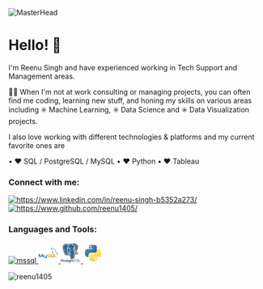 ![MasterHead](https://media.licdn.com/dms/image/C4D12AQESj72-s5gEKg/article-cover_image-shrink_600_2000/0/1626753867110?e=2147483647&v=beta&t=Kf7YAuwZtyCGYLNch-Mgc5eOC-7h7uL_dnBAIgsAFRQ)
<h1 align="left">Hello! 👋 </h1>
<p3 align="left">I'm Reenu Singh and have experienced working in Tech Support and Management areas.
 
  
 <p4 align="left">
   
 
   
   
   
   
   
   🧑‍💻 When I'm not at work consulting or managing projects, you can often find me coding, learning new stuff, and honing my skills on various areas including ✳️ Machine Learning, ✳️ Data Science and ✳️ Data Visualization projects.</p4>
  
  I also love working with different technologies & platforms and my current favorite ones are 
  
•	❤️ SQL / PostgreSQL / MySQL 
•	❤️ Python
•	 ❤️ Tableau </p3>


<h3 align="left">Connect with me:</h3>
<p align="left">
<a href="https://linkedin.com/in/https://www.linkedin.com/in/reenu-singh-b5352a273/" target="blank"><img src="https://raw.githubusercontent.com/rahuldkjain/github-profile-readme-generator/master/src/images/icons/Social/linked-in-alt.svg" alt="https://www.linkedin.com/in/reenu-singh-b5352a273/" height="30" width="40" /></a> <a href="https://github.com/in/https://www.github.com/" target="blank" rel="noreferrer"><img src="https://raw.githubusercontent.com/rishavchanda/rishavchanda.github.io/4a20a79018cb9718eb5c569a80db49033fe327ea/images/github.svg" alt="https://www.github.com/reenu1405/" height="30" width="40" /></a>

</p>

<h3 align="left">Languages and Tools:</h3>
<p align="left"> <a href="https://www.microsoft.com/en-us/sql-server" target="_blank" rel="noreferrer"> <img src="https://www.svgrepo.com/show/303229/microsoft-sql-server-logo.svg" alt="mssql" width="40" height="40"/> </a> <a href="https://www.mysql.com/" target="_blank" rel="noreferrer"> <img src="https://raw.githubusercontent.com/devicons/devicon/master/icons/mysql/mysql-original-wordmark.svg" alt="mysql" width="40" height="40"/> </a> <a href="https://www.postgresql.org" target="_blank" rel="noreferrer"> <img src="https://raw.githubusercontent.com/devicons/devicon/master/icons/postgresql/postgresql-original-wordmark.svg" alt="postgresql" width="40" height="40"/> </a> <a href="https://www.python.org" target="_blank" rel="noreferrer"> <img src="https://raw.githubusercontent.com/devicons/devicon/master/icons/python/python-original.svg" alt="python" width="40" height="40"/> </a> </p>

<p><img align="center" src="https://github-readme-stats.vercel.app/api/top-langs?username=reenu1405&show_icons=true&locale=en&layout=compact" alt="reenu1405" /></p>

